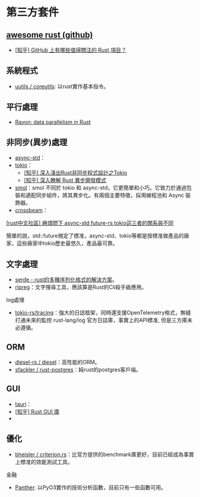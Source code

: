 # 第三方套件

## [awesome rust (github)](https://github.com/rust-unofficial/awesome-rust)

* [\[知乎\] GitHub 上有哪些值得關注的 Rust 項目？](https://www.zhihu.com/question/30511494/answer/649921526)

## 系統程式

* [uutils / coreutils](https://github.com/uutils/coreutils): 以rust實作基本指令。

## 平行處理

* [Rayon: data parallelism in Rust](https://smallcultfollowing.com/babysteps/blog/2015/12/18/rayon-data-parallelism-in-rust/)

## 非同步(異步)處理

* [async-std](https://github.com/async-rs/async-std)：
* [tokio](https://tokio.rs/)：
  * [\[知乎\] 深入淺出Rust非同步程式設計之Tokio](https://zhuanlan.zhihu.com/p/107820568)
  * [\[知乎\] 深入瞭解 Rust 異步開發模式](https://zhuanlan.zhihu.com/p/104098627)
* [smol](https://github.com/smol-rs/smol)：smol 不同於 tokio 和 async-std，它更簡單和小巧。它致力於通過包裝和適配同步組件，將其異步化。有兩個主要特徵，採用線程池和 Async 裝飾器。
* [crossbeam](https://github.com/crossbeam-rs/crossbeam)：

[\[rust中文社區\] 麻煩問下 async-std future-rs tokio這三者的關系與不同](https://rustcc.cn/article?id=ab221876-5c51-47b7-9f16-647b2b8d290e)

簡單的說，std::future規定了標准，async-std、tokio等都是按標准做產品的廠家，這些廠家中tokio歷史最悠久，產品最可靠。

## 文字處理

* [serde - rust的多種序列化格式的解決方案](https://zhuanlan.zhihu.com/p/54004232)。
* [ripreg](https://github.com/BurntSushi/ripgrep)：文字搜尋工具，應該算是Rust的Cli殺手級應用。

log處理

* [tokio-rs/tracing](https://github.com/tokio-rs/tracing)：強大的日誌框架，同時還支援OpenTelemetry格式，無縫打通未來的監控 rust-lang/log 官方日誌庫，事實上的API標准, 但是三方庫未必遵循。

## ORM

* [diesel-rs / diesel](https://github.com/diesel-rs/diesel)：高性能的ORM。
* [sfackler / rust-postgres](https://github.com/sfackler/rust-postgres)：純rust的postgres客戶端。

## GUI

* [tauri](https://github.com/tauri-apps/tauri)：
* [\[知乎\] Rust GUI 庫](https://zhuanlan.zhihu.com/p/278012049)
*

## 優化

* [bheisler / criterion.rs](https://github.com/bheisler/criterion.rs)：比官方提供的benchmark庫更好，目前已經成為事實上標准的效能測試工具。

金融

* [Panther](https://github.com/gregyjames/Panther): 以PyO3實作的技術分析函數，目前只有一些函數可用。

